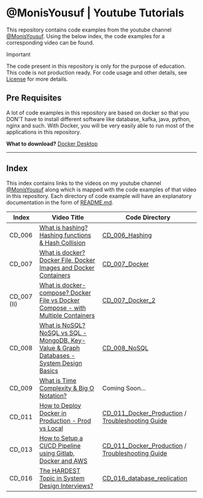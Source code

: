 # @MonisYousuf | Youtube Tutorials
This repository contains code examples from the youtube channel [@MonisYousuf](https://www.youtube.com/@MonisYousuf). Using the below index, the code examples for a corresponding video can be found.

> [!IMPORTANT]  
> The code present in this repository is only for the purpose of education. This code is not production ready. 
> For code usage and other details, see [License](./LICENSE) for more details.

## Pre Requisites
A lot of code examples in this repository are based on docker so that you DON'T have to install different software like
database, kafka, java, python, nginx and such. With Docker, you will be very easily able to run most of the applications
in this repository.

**What to download?** [Docker Desktop](https://www.docker.com/products/docker-desktop/)

___

## Index
This index contains links to the videos on my youtube channel [@MonisYousuf](https://www.youtube.com/@MonisYousuf) along
which is mapped with the code examples of that video in this repository. Each directory of code example will have an explanatory 
documentation in the form of [README.md](README.md).

| Index       | Video Title                                                                                                                              | Code Directory                                                                                                                  |
|-------------|------------------------------------------------------------------------------------------------------------------------------------------|---------------------------------------------------------------------------------------------------------------------------------|
| CD_006      | [What is hashing? Hashing functions & Hash Collision](https://www.youtube.com/watch?v=pMM9cIAFAug)                                       | [CD_006_Hashing](./CD_006_hashing/)                                                                                             |
| CD_007      | [What is docker? Docker File, Docker Images and Docker Containers](https://www.youtube.com/watch?v=k29FmUcihSA)                          | [CD_007_Docker](./CD_007_docker/)                                                                                               |
| CD_007 (II) | [What is docker-compose? Docker File vs Docker Compose - with Multiple Containers](https://www.youtube.com/watch?v=BTXfR76WmCw)          | [CD_007_Docker_2](./CD_007_docker_2/)                                                                                           |
| CD_008      | [What is NoSQL? NoSQL vs SQL - MongoDB, Key-Value & Graph Databases - System Design Basics](https://www.youtube.com/watch?v=cz-Z77UxzD8) | [CD_008_NoSQL](./CD_008_NoSQL/)                                                                                                 |
| CD_009      | [What is Time Complexity & Big O Notation?](https://www.youtube.com/watch?v=UCyLiEp-t6w)                                                 | Coming Soon...                                                                                                                  |
| CD_011      | [How to Deploy Docker in Production - Prod vs Local](https://youtu.be/9xS_Ss_JGbY)                                                       | [CD_011_Docker_Production](./CD_011_docker_production) / [Troubleshooting Guide](./CD_011_docker_production/TROUBLESHOOTING.md) |
| CD_013      | [How to Setup a CI/CD Pipeline using Gitlab, Docker and AWS](https://youtu.be/P4edXVeZq08)                                               | [CD_011_Docker_Production](./CD_011_docker_production) / [Troubleshooting Guide](./CD_011_docker_production/TROUBLESHOOTING.md) |
| CD_016      | [The HARDEST Topic in System Design Interviews?](https://youtu.be/_eGUcvueviY)                                               | [CD_016_database_replication](./CD_016_database_replication/)